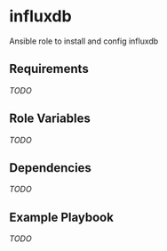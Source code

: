 influxdb
=========

Ansible role to install and config influxdb

Requirements
------------

_TODO_

Role Variables
--------------

_TODO_

Dependencies
------------

_TODO_

Example Playbook
----------------

_TODO_
